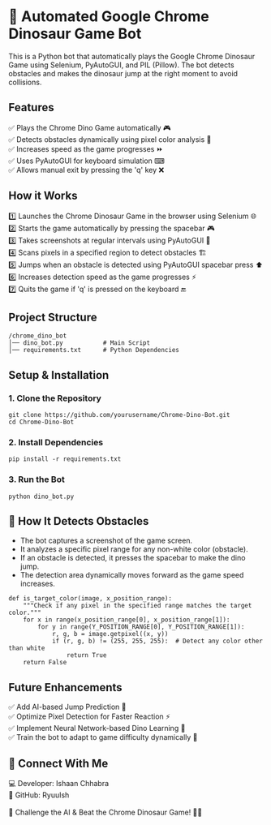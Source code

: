 # 🦖 Automated Google Chrome Dinosaur Game Bot
This is a Python bot that automatically plays the Google Chrome Dinosaur Game using Selenium, PyAutoGUI, and PIL (Pillow). The bot detects obstacles and makes the dinosaur jump at the right moment to avoid collisions.

## Features
✅ Plays the Chrome Dino Game automatically 🎮<br>
✅ Detects obstacles dynamically using pixel color analysis 🎯<br>
✅ Increases speed as the game progresses ⏩<br>
✅ Uses PyAutoGUI for keyboard simulation ⌨<br>
✅ Allows manual exit by pressing the 'q' key ❌<br>

## How it Works 
1️⃣ Launches the Chrome Dinosaur Game in the browser using Selenium 🌐<br>
2️⃣ Starts the game automatically by pressing the spacebar 🎮<br>
3️⃣ Takes screenshots at regular intervals using PyAutoGUI 📸<br>
4️⃣ Scans pixels in a specified region to detect obstacles 🏗<br>
5️⃣ Jumps when an obstacle is detected using PyAutoGUI spacebar press ⬆<br>
6️⃣ Increases detection speed as the game progresses ⚡<br>
7️⃣ Quits the game if 'q' is pressed on the keyboard 🔚<br>

## Project Structure
```
/chrome_dino_bot
│── dino_bot.py           # Main Script
│── requirements.txt      # Python Dependencies
```

## Setup & Installation
### 1. Clone the Repository
```
git clone https://github.com/yourusername/Chrome-Dino-Bot.git
cd Chrome-Dino-Bot
```

### 2. Install Dependencies
```
pip install -r requirements.txt

```

### 3. Run the Bot
```
python dino_bot.py
```

## 🎯 How It Detects Obstacles
- The bot captures a screenshot of the game screen.
- It analyzes a specific pixel range for any non-white color (obstacle).
- If an obstacle is detected, it presses the spacebar to make the dino jump.
- The detection area dynamically moves forward as the game speed increases.
```
def is_target_color(image, x_position_range):
    """Check if any pixel in the specified range matches the target color."""
    for x in range(x_position_range[0], x_position_range[1]):
        for y in range(Y_POSITION_RANGE[0], Y_POSITION_RANGE[1]):
            r, g, b = image.getpixel((x, y))
            if (r, g, b) != (255, 255, 255):  # Detect any color other than white
                return True
    return False
```

## Future Enhancements
✅ Add AI-based Jump Prediction 🧠<br>
✅ Optimize Pixel Detection for Faster Reaction ⚡<br>
✅ Implement Neural Network-based Dino Learning 🤖<br>
✅ Train the bot to adapt to game difficulty dynamically 🎯<br>

## 💙 Connect With Me
💻 Developer: Ishaan Chhabra<br>
🔗 GitHub: RyuuIsh<br>
<br>
💙 Challenge the AI & Beat the Chrome Dinosaur Game! 🦖🚀










